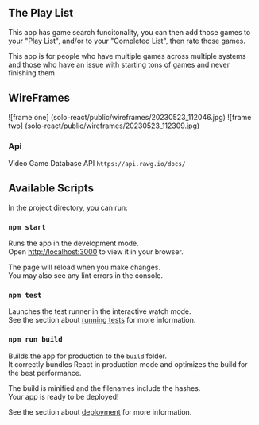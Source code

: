 ## The Play List
This app has game search funcitonality, you can then add those games to your "Play List", and/or to your "Completed List", then rate those games.

This app is for people who have multiple games across multiple systems and those who have an issue with starting tons of games and never finishing them
## WireFrames
![frame one] (solo-react/public/wireframes/20230523_112046.jpg)
![frame two] (solo-react/public/wireframes/20230523_112309.jpg)
### Api
Video Game Database API
`https://api.rawg.io/docs/`
## Available Scripts

In the project directory, you can run:

### `npm start`

Runs the app in the development mode.\
Open [http://localhost:3000](http://localhost:3000) to view it in your browser.

The page will reload when you make changes.\
You may also see any lint errors in the console.

### `npm test`

Launches the test runner in the interactive watch mode.\
See the section about [running tests](https://facebook.github.io/create-react-app/docs/running-tests) for more information.

### `npm run build`

Builds the app for production to the `build` folder.\
It correctly bundles React in production mode and optimizes the build for the best performance.

The build is minified and the filenames include the hashes.\
Your app is ready to be deployed!

See the section about [deployment](https://facebook.github.io/create-react-app/docs/deployment) for more information.



